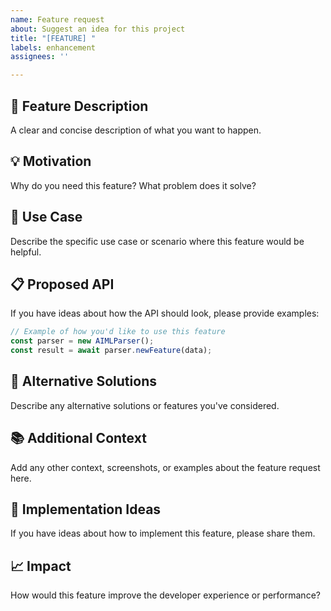```yaml
---
name: Feature request
about: Suggest an idea for this project
title: "[FEATURE] "
labels: enhancement
assignees: ''

---
```


## 🚀 Feature Description
A clear and concise description of what you want to happen.

## 💡 Motivation
Why do you need this feature? What problem does it solve?

## 🎯 Use Case
Describe the specific use case or scenario where this feature would be helpful.

## 📋 Proposed API
If you have ideas about how the API should look, please provide examples:

```javascript
// Example of how you'd like to use this feature
const parser = new AIMLParser();
const result = await parser.newFeature(data);
```

## 🔄 Alternative Solutions
Describe any alternative solutions or features you've considered.

## 📚 Additional Context
Add any other context, screenshots, or examples about the feature request here.

## 🎨 Implementation Ideas
If you have ideas about how to implement this feature, please share them.

## 📈 Impact
How would this feature improve the developer experience or performance?
